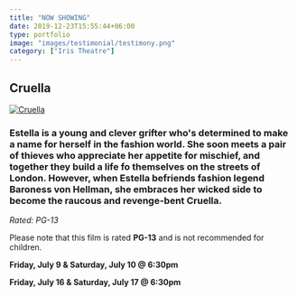 ```yaml
---
title: "NOW SHOWING"
date: 2019-12-23T15:55:44+06:00
type: portfolio
image: "images/testimonial/testimony.png"
category: ["Iris Theatre"]
---
```


## Cruella

[![Cruella](https://img.youtube.com/vi/gmRKv7n2If8/0.jpg)](https://www.youtube.com/watch?v=gmRKv7n2If8)

### Estella is a young and clever grifter who's determined to make a name for herself in the fashion world. She soon meets a pair of thieves who appreciate her appetite for mischief, and together they build a life fo themselves on the streets of London. However, when Estella befriends fashion legend Baroness von Hellman, she embraces her wicked side to become the raucous and revenge-bent Cruella.

_Rated: PG-13_

Please note that this film is rated **PG-13** and is not recommended for children.

**Friday, July 9 & Saturday, July 10 @ 6:30pm**

**Friday, July 16 & Saturday, July 17 @ 6:30pm**

